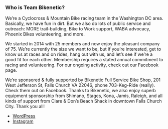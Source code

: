 ### Who is Team Bikenetic?

We’re a Cyclocross & Mountain Bike racing team in the Washington DC area. Basically, we have fun in dirt. But we also do lots of public service and outreach:  MORE trail-building, Bike to Work support, WABA advocacy, Phoenix Bikes volunteering, and more.

We started in 2014 with 25 members and now enjoy the pleasant company of 75. We’re currently the size we want to be, but if you’re interested, get to know us at races and on rides, hang out with us, and let’s see if we’re a good fit for each other. Membership requires a stated annual commitment to racing and volunteering. For our ongoing activity, check out our Facebook page.

We’re sponsored & fully supported by Bikenetic Full Service Bike Shop, 201 West Jefferson St, Falls Church VA 22046, phone 703-Keg-Ride (really). Check them out on Facebook. Thanks to Bikenetic, we also enjoy superb equipment sponsorship from Shimano, Stages, Kona, Jamis, Raleigh, and all kinds of support from Clare & Don’s Beach Shack in downtown Falls Church City. Thank you all!

- [WordPress](https://teambikenetic.wordpress.com/)
- [Instagram](https://www.instagram.com/teambikenetic/)
